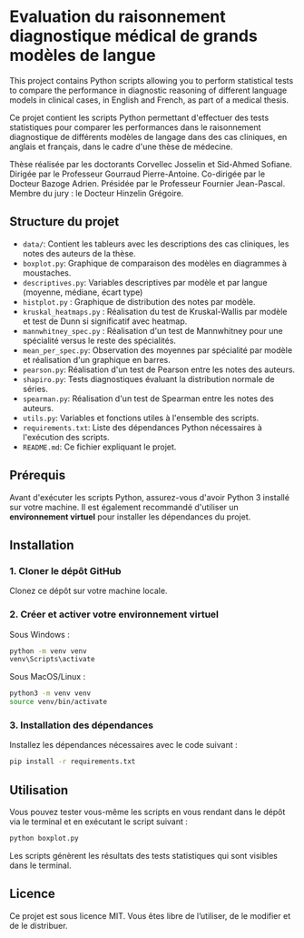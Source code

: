 # Evaluation du raisonnement diagnostique médical de grands modèles de langue

This project contains Python scripts allowing you to perform statistical tests to compare the performance in diagnostic reasoning of different language models in clinical cases, in English and French, as part of a medical thesis.

Ce projet contient les scripts Python permettant d'effectuer des tests statistiques pour comparer les performances dans le raisonnement diagnostique de différents modèles de langage dans des cas cliniques, en anglais et français, dans le cadre d'une thèse de médecine.

Thèse réalisée par les doctorants Corvellec Josselin et Sid-Ahmed Sofiane.
Dirigée par le Professeur Gourraud Pierre-Antoine.
Co-dirigée par le Docteur Bazoge Adrien.
Présidée par le Professeur Fournier Jean-Pascal.
Membre du jury : le Docteur Hinzelin Grégoire.

## Structure du projet

- `data/`: Contient les tableurs avec les descriptions des cas cliniques, les notes des auteurs de la thèse.
- `boxplot.py`: Graphique de comparaison des modèles en diagrammes à moustaches.
- `descriptives.py`: Variables descriptives par modèle et par langue (moyenne, médiane, écart type)
- `histplot.py` : Graphique de distribution des notes par modèle.
- `kruskal_heatmaps.py` : Réalisation du test de Kruskal-Wallis par modèle et test de Dunn si significatif avec heatmap.
- `mannwhitney_spec.py` : Réalisation d'un test de Mannwhitney pour une spécialité versus le reste des spécialités.
- `mean_per_spec.py`: Observation des moyennes par spécialité par modèle et réalisation d'un graphique en barres.
- `pearson.py`: Réalisation d'un test de Pearson entre les notes des auteurs.
- `shapiro.py`: Tests diagnostiques évaluant la distribution normale de séries.
- `spearman.py`: Réalisation d'un test de Spearman entre les notes des auteurs.
- `utils.py`: Variables et fonctions utiles à l'ensemble des scripts.
- `requirements.txt`: Liste des dépendances Python nécessaires à l'exécution des scripts.
- `README.md`: Ce fichier expliquant le projet.

## Prérequis

Avant d'exécuter les scripts Python, assurez-vous d'avoir Python 3 installé sur votre machine. Il est également recommandé d'utiliser un **environnement virtuel** pour installer les dépendances du projet.

## Installation

### 1. Cloner le dépôt GitHub

Clonez ce dépôt sur votre machine locale.

### 2. Créer et activer votre environnement virtuel

Sous Windows :

```bash
python -m venv venv
venv\Scripts\activate
```

Sous MacOS/Linux :

```bash
python3 -m venv venv
source venv/bin/activate
```

### 3. Installation des dépendances

Installez les dépendances nécessaires avec le code suivant :

```bash
pip install -r requirements.txt
```

## Utilisation

Vous pouvez tester vous-même les scripts en vous rendant dans le dépôt via le terminal et en exécutant le script suivant :

```bash
python boxplot.py
```

Les scripts génèrent les résultats des tests statistiques qui sont visibles dans le terminal.

## Licence

Ce projet est sous licence MIT. Vous êtes libre de l’utiliser, de le modifier et de le distribuer.
